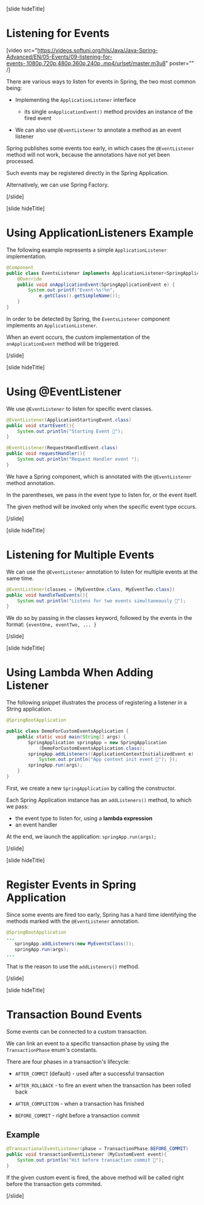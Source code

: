 [slide hideTitle]

# Listening for Events

[video src="https://videos.softuni.org/hls/Java/Java-Spring-Advanced/EN/05-Events/09-listening-for-events-,1080p,720p,480p,360p,240p,.mp4/urlset/master.m3u8" poster="" /]

There are various ways to listen for events in Spring, the two most common being:

- Implementing the `ApplicationListener` interface
    * its single `onApplicationEvent()` method provides an instance of the fired event

- We can also use `@EventListener` to annotate a method as an event listener

Spring publishes some events too early, in which cases the `@EventListener` method will not work, because the annotations have not yet been processed.

Such events may be registered directly in the Spring Application.

Alternatively, we can use Spring Factory.

[/slide]

[slide hideTitle]

# Using ApplicationListeners Example​

The following example represents a simple `ApplicationListener` implementation.

```java
@Component​
public class EventsListener implements ApplicationListener<SpringApplicationEvent> {​
    @Override​
    public void onApplicationEvent(SpringApplicationEvent e) {​
        System.out.printf("Event-%s!%n", 
            e.getClass().getSimpleName());​
    }
}​
```

In order to be detected by Spring, the `EventsListener` component implements an `ApplicationListener`.

When an event occurs, the custom implementation of the `onApplicationEvent` method will be triggered.

[/slide]

[slide hideTitle]

# Using @EventListener​

We use `@EventListener` to listen for specific event classes.

```java
@EventListener(ApplicationStartingEvent.class)​
public void startEvent(){​
    System.out.println("Starting Event 🏁"); 
}​

@EventListener(RequestHandledEvent.class)​
public void requestHandler(){​
    System.out.println("Request Handler event ");​
}​
```

We have a Spring component, which is annotated with the `@EventListener` method annotation.

In the parentheses, we pass in the event type to listen for, or the event itself.

The given method will be invoked only when the specific event type occurs.

[/slide]

[slide hideTitle]

# Listening for Multiple Events​

We can use the `@EventListener` annotation to listen for multiple events at the same time.

```java
@EventListener(classes = {MyEventOne.class, MyEventTwo.class})​
public void handleTwoEvents(){​
    System.out.println("Listens for two events simultaneously 🙉");​
}​
```

We do so by passing in the classes keyword, followed by the events in the format: `{eventOne, eventTwo, ... }`

[/slide]

[slide hideTitle]

# Using Lambda When Adding Listener

The following snippet illustrates the process of registering a listener in a String application.

```java
@SpringBootApplication​

public class DemoForCustomEventsApplication {​
    public static void main(String[] args) {​
        SpringApplication springApp = new SpringApplication​
            (DemoForCustomEventsApplication.class);​
        springApp.addListeners((ApplicationContextInitializedEvent e) -> { 
            System.out.println("App context init event 🔰"); });​
        springApp.run(args); ​
    }​
}​
```

First, we create a new `SpringApplication` by calling the constructor.

Each Spring Application instance has an `addListeners()` method, to which we pass:

- the event type to listen for, using a **lambda expression**
- an event handler

At the end, we launch the application: `springApp.run(args);`

[/slide]

[slide hideTitle]

# Register Events in Spring Application ​

Since some events are fired too early, Spring has a hard time identifying the methods marked with the `@EventListener` annotation.

```java
@SpringBootApplication​
...​
   springApp.addListeners(new MyEventsClass());​
   springApp.run(args);​
...​
```

That is the reason to use the `addListeners()` method.

[/slide]

[slide hideTitle]

# Transaction Bound Events

Some events can be connected to a custom transaction.

We can link an event to a specific transaction phase by using the `TransactionPhase` enum's constants.

There are four phases in a transaction's lifecycle:

- `AFTER_COMMIT` (default) - used after a successful transaction

- `AFTER_ROLLBACK` - to fire an event when the transaction has been rolled back

- `AFTER_COMPLETION` - when a transaction has finished

- `BEFORE_COMMIT` - right before a transaction commit

## Example

```java
@TransactionalEventListener(phase = TransactionPhase.BEFORE_COMMIT)​
public void transactionEventListener​ (MyCustomEvent event){​
    System.out.println("Hit before transaction commit 🛑");​
}​
```

If the given custom event is fired, the above method will be called right before the transaction gets commited.

[/slide]